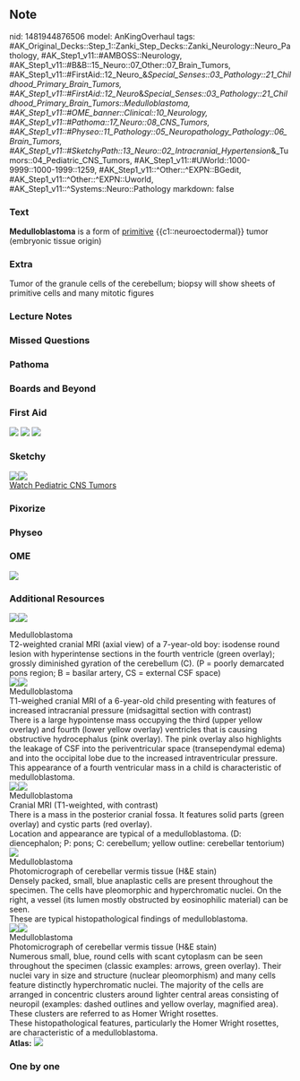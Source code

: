 ## Note
nid: 1481944876506
model: AnKingOverhaul
tags: #AK_Original_Decks::Step_1::Zanki_Step_Decks::Zanki_Neurology::Neuro_Pathology, #AK_Step1_v11::#AMBOSS::Neurology, #AK_Step1_v11::#B&B::15_Neuro::07_Other::07_Brain_Tumors, #AK_Step1_v11::#FirstAid::12_Neuro_&_Special_Senses::03_Pathology::21_Childhood_Primary_Brain_Tumors, #AK_Step1_v11::#FirstAid::12_Neuro_&_Special_Senses::03_Pathology::21_Childhood_Primary_Brain_Tumors::Medulloblastoma, #AK_Step1_v11::#OME_banner::Clinical::10_Neurology, #AK_Step1_v11::#Pathoma::17_Neuro::08_CNS_Tumors, #AK_Step1_v11::#Physeo::11_Pathology::05_Neuropathology_Pathology::06_Brain_Tumors, #AK_Step1_v11::#SketchyPath::13_Neuro::02_Intracranial_Hypertension_&_Tumors::04_Pediatric_CNS_Tumors, #AK_Step1_v11::#UWorld::1000-9999::1000-1999::1259, #AK_Step1_v11::^Other::^EXPN::BGedit, #AK_Step1_v11::^Other::^EXPN::Uworld, #AK_Step1_v11::^Systems::Neuro::Pathology
markdown: false

### Text
<div>
  <b>Medulloblastoma</b> is a form of <u>primitive</u>
  {{c1::neuroectodermal}} tumor (embryonic tissue origin)
</div>

### Extra
Tumor of the granule cells of the cerebellum; biopsy will show sheets of primitive cells and many mitotic figures

### Lecture Notes


### Missed Questions


### Pathoma


### Boards and Beyond


### First Aid
<img src="tmpaFQ72v.png"> <img src="tmplflI5l.png"> <img src=
"tmp62HqRa.png">

### Sketchy
<div><img src="M%20synaptophysin_1566160514431.jpg"><img src=
"Zoverall%20picture%20(90).JPG"></div><a href=
"https://dashboard.sketchy.com/study/medical/courses/medical-pathophysiology/units/medical-pathophysiology-neuro/videos/medical-pathophysiology-neuro-intracranial-hypertension-and-tumors-pediatric-cns-tumors?utm_source=anki&utm_medium=partnership&utm_campaign=february_update&utm_content=medical">Watch
Pediatric CNS Tumors</a>

### Pixorize


### Physeo


### OME
<div class="ome-widget">
  <a href=
  "https://onlinemeded.org/spa/neurology?ref=anki"><img src="_OME_AnkiFlashcards_Topic_4.png"></a>
</div>

### Additional Resources
<img src="big_5081d929d0d1f.jpg"><img src="5081d929d0d1f.jpg">
<div>
  <div>
    <div>
      Medulloblastoma
    </div>
  </div>
  <div>
    <div>
      <div>
        T2-weighted cranial MRI (axial view) of a 7-year-old boy:
        isodense round lesion with hyperintense sections in the
        fourth ventricle (green overlay); grossly diminished
        gyration of the cerebellum (C). (P = poorly demarcated pons
        region; B = basilar artery, CS = external CSF space)
      </div>
    </div>
  </div>
</div>
<div><img src="big_59ee35b5d6321.jpg"><img src=
"59ee35b5d6321.jpg"></div>
<div>
  <div>
    <div>
      Medulloblastoma
    </div>
  </div>
  <div>
    <div>
      <div>
        T1-weighed cranial MRI of a 6-year-old child presenting
        with features of increased intracranial pressure
        (midsagittal section with contrast)
      </div>
      <div>
        There is a large hypointense mass occupying the third
        (upper yellow overlay) and fourth (lower yellow overlay)
        ventricles that is causing obstructive hydrocephalus (pink
        overlay). The pink overlay also highlights the leakage of
        CSF into the periventricular space (transependymal edema)
        and into the occipital lobe due to the increased
        intraventricular pressure.
      </div>
      <div>
        This appearance of a fourth ventricular mass in a child is
        characteristic of medulloblastoma.
      </div>
    </div>
  </div>
</div>
<div><img src="big_58aabadd7200c.jpg"><img src=
"58aabadd7200c.jpg"></div>
<div>
  <div>
    <div>
      Medulloblastoma
    </div>
  </div>
  <div>
    <div>
      <div>
        Cranial MRI (T1-weighted, with contrast)
      </div>
      <div>
        There is a mass in the posterior cranial fossa. It features
        solid parts (green overlay) and cystic parts (red overlay).
      </div>
      <div>
        Location and appearance are typical of a medulloblastoma.
        (D: diencephalon; P: pons; C: cerebellum; yellow outline:
        cerebellar tentorium)
      </div>
    </div>
  </div>
</div>
<div><img src="big_59f0aa2b41d73.jpg"></div>
<div>
  <div>
    <div>
      Medulloblastoma
    </div>
  </div>
  <div>
    <div>
      <div>
        Photomicrograph of cerebellar vermis tissue (H&E stain)
      </div>
      <div>
        Densely packed, small, blue anaplastic cells are present
        throughout the specimen. The cells have pleomorphic and
        hyperchromatic nuclei. On the right, a vessel (its lumen
        mostly obstructed by eosinophilic material) can be seen.
      </div>
      <div>
        These are typical histopathological findings of
        medulloblastoma.
      </div>
    </div>
  </div>
</div>
<div><img src="big_5b8d4455ad321.jpg"><img src=
"5b8d4455ad321.jpg"></div>
<div>
  <div>
    <div>
      Medulloblastoma
    </div>
  </div>
  <div>
    <div>
      <div>
        Photomicrograph of cerebellar vermis tissue (H&E stain)
      </div>
      <div>
        Numerous small, blue, round cells with scant cytoplasm can
        be seen throughout the specimen (classic examples: arrows,
        green overlay). Their nuclei vary in size and structure
        (nuclear pleomorphism) and many cells feature distinctly
        hyperchromatic nuclei. The majority of the cells are
        arranged in concentric clusters around lighter central
        areas consisting of neuropil (examples: dashed outlines and
        yellow overlay, magnified area). These clusters are
        referred to as Homer Wright rosettes.
      </div>
      <div>
        These histopathological features, particularly the Homer
        Wright rosettes, are characteristic of a medulloblastoma.
      </div>
    </div>
  </div>
</div><b>Atlas:</b> <img src="tmpUbJ11K.png">

### One by one

